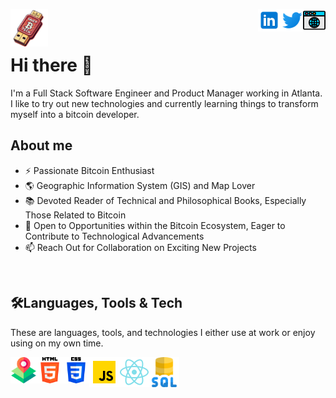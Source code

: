 <img align="left"
            src="img/saucy-tech-logo.png"
            alt="LinkedIn" height="60px" style="max-width: 100%;">
<a href="https://saucy.tech" rel="nofollow"> <img align="right"
            src="img/webpage.png"
            alt="Portfolio" height="36px" style="max-width: 100%;"> </a>
<a href="https://twitter.com/Saucy_Tech" rel="nofollow"> <img align="right"
            src="img/twitter_logo.svg"
            alt="Twitter" height="36px" style="max-width: 100%;"> </a>
<a href="https://www.linkedin.com/in/saucytech" rel="nofollow"> <img align="right"
            src="img/linkedin_logo.svg"
            alt="LinkedIn" height="36px" style="max-width: 100%;"> </a>
<br>
<br>

# Hi there 👋

I'm a Full Stack Software Engineer and Product Manager working in Atlanta. I like to try out new technologies and currently learning things to transform myself into a bitcoin developer.

## About me

- ⚡ Passionate Bitcoin Enthusiast
- 🌎 Geographic Information System (GIS) and Map Lover
- 📚 Devoted Reader of Technical and Philosophical Books, Especially Those Related to Bitcoin
- 🌱 Open to Opportunities within the Bitcoin Ecosystem, Eager to Contribute to Technological Advancements
- 📫 Reach Out for Collaboration on Exciting New Projects

<br>

## 🛠️Languages, Tools & Tech

These are languages, tools, and technologies I either use at work or enjoy using on my own time.

<p>
    <a href="https://www.esri.com/en-us/arcgis/about-arcgis/overview" rel="nofollow"><img align="left" alt="gis" height="42px"
            src="img/gis.png"
            style="max-width: 100%;"></a>
    <a href="#" rel="nofollow"><img align="left" alt="html5" height="42px"
            src="img/html5_logo.png"
            style="max-width: 100%;"></a>
                <a href="#" rel="nofollow"><img align="left" alt="css3" height="42px"
            src="img/css3_logo.png"
            style="max-width: 100%;"></a>
    <a href="https://www.javascript.com/" rel="nofollow"> <img align="left" alt="Javascript" height="48px"
            src="img/javascript_logo.png"
            style="max-width: 100%;"> </a>
    <a href="https://reactjs.org/" rel="nofollow"> <img align="left" alt="React" height="48px"
            src="img/react_logo.png"
            style="max-width: 100%;"> </a>   
    <a href="#" rel="nofollow"> <img
            src="img/sql-server.png"
            align="left" alt="Git" height="48px" style="max-width: 100%;"> </a>

</p>

<br>
<br>
<br>

<!-- ## Statistics

![Github Activity](https://github-readme-stats.vercel.app)
 -->
